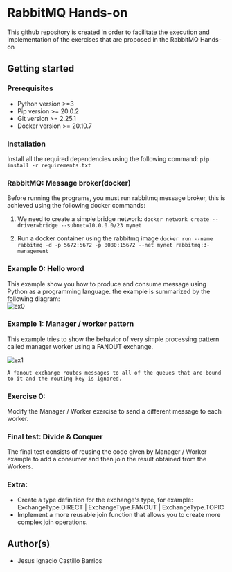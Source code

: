 # RabbitMQ Hands-on
This github repository is created in order to facilitate the execution and implementation of the exercises that are proposed in the RabbitMQ Hands-on
## Getting started
### Prerequisites
- Python version >=3
- Pip version >= 20.0.2 
- Git version >= 2.25.1
- Docker version >= 20.10.7
### Installation
Install all the required dependencies using the following command:
```pip install -r requirements.txt```
### RabbitMQ: Message broker(docker)
Before running the programs, you must run rabbitmq message broker, this is achieved using the following docker commands:

1. We need to create a simple bridge network:
```docker network create --driver=bridge --subnet=10.0.0.0/23 mynet```

2. Run a docker container using the rabbitmq image
```docker run --name rabbitmq -d -p 5672:5672 -p 8080:15672 --net mynet rabbitmq:3-management```

### Example 0: Hello word 
This example show you how to produce and consume message using Python as a programming language. the example is summarized by the following diagram:  
![ex0](./images/ex0.png)

### Example 1: Manager / worker pattern
This example tries to show the behavior of very simple processing pattern called manager worker using a FANOUT exchange. 

![ex1](./images/ex1.png)

```A fanout exchange routes messages to all of the queues that are bound to it and the routing key is ignored.```


### Exercise 0:
Modify the Manager / Worker exercise to send a different message to each worker.

### Final test: Divide & Conquer
The final test consists of reusing the code given by Manager / Worker example to add a consumer and then join the result obtained from the Workers.
### Extra:
- Create a type definition for the exchange's type, for example: ExchangeType.DIRECT | ExchangeType.FANOUT | ExchangeType.TOPIC
- Implement a more reusable join function that allows you to create more complex join operations. 

## Author(s)
- Jesus Ignacio Castillo Barrios 
